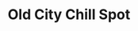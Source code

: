 ---
pid: pt21
title: Old City Chill Spot
location_transcription: Empty place for a good monument
coordinates: "[-75.146649006042, 39.949728737904]"
zipcode: '19106'
gen_neighborhood: Center City
neighborhood: Society Hill,Old City
outside_phl: 
age: '27'
age_range: 20-29
instagram: 
image_file_name: pt_21.jpg
proposal_transcription: |-
  Market St + 4th Street
  Colonial Penn
topic: Inclusivity,Neighborhoods,Unity
topic_summary: 0, 0, 0, 0
type: Space
keywords_other: 
credit: 
image_labels: 
twitter: 
facebook: 
permalink: "/monuments/pt21/"
layout: item-page
---